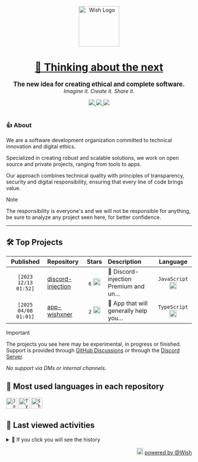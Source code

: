 <div align="center">
  <picture>
    <source srcset="https://cxn.vercel.app/imgs/logo/wish/wish-light.png" media="(prefers-color-scheme: dark)"/>
    <img src="https://cxn.vercel.app/imgs/logo/wish/wish-dark.png" alt="Wish Logo" height="110" loading="lazy" />
  </picture>

  <h1>
    <a href="https://github.com/wishware">
      💉 Thinking about the next
    </a>
  </h1>
</div>

<p align="center">
  <strong style="font-size: 1.2em;">The new idea for creating ethical and complete software.</strong><br/>
  <em>Imagine it. Create it. Share it.</em>
</p>

<div align="center">
  <a aria-label="Discord" href="https://discord.gg/A6Vu7gYE">
    <img src="https://img.shields.io/discord/903684797560397915?color=%23e3aef0&logo=discord&style=flat-square&logoColor=fff&label=Chat">
  </a>
  <a aria-label="Followers" href="https://github.com/orgs/wishware">
    <img src="https://img.shields.io/github/followers/wishware?color=%23e3aef0&logo=github&style=flat-square&logoColor=fff&label=Follow">
  </a>
  <a aria-label="Github Community" href="https://github.com/orgs/wishware/discussions">
    <img src="https://img.shields.io/badge/Community-Discussions-%23e3aef0?logo=github&style=flat-square&logoColor=fff">
  </a>
</div>
<br/>

### 👍 About

We are a software development organization committed to technical innovation and digital ethics.

Specialized in creating robust and scalable solutions, we work on open source and private projects, ranging from tools to apps. 

Our approach combines technical quality with principles of transparency, security and digital responsibility, ensuring that every line of code brings value.

> [!NOTE]  
> 
> The responsibility is everyone's and we will not be responsible for anything, be sure to analyze any project seen here, for better confidence. 

---

## 🛠 Top Projects

<!--repository:start-->
|            Published            | Repository                                                         |                                                                        Stars                                                                        | Description                            |                                                           Language                                                           |
| :-----------------------------: | :----------------------------------------------------------------- | :-------------------------------------------------------------------------------------------------------------------------------------------------: | :------------------------------------- | :--------------------------------------------------------------------------------------------------------------------------: |
| <code>[2023 12/13 01:52]</code> | [discord-injection](https://github.com/wishware/discord-injection) | <code>6</code> <img src="https://github.com/user-attachments/assets/320cf792-938e-491f-b54c-62b7c653ce31" alt="Star icon" height="20" width="20" /> | 💉 Discord-injection Premium and un... | <code>JavaScript</code> <img src="https://skillicons.dev/icons?i=javascript" alt="JavaScript icon" height="20" width="20" /> |
| <code>[2025 04/08 01:01]</code> | [app-wishxner](https://github.com/wishware/app-wishxner)           | <code>2</code> <img src="https://github.com/user-attachments/assets/320cf792-938e-491f-b54c-62b7c653ce31" alt="Star icon" height="20" width="20" /> | 📡 App that will generally help you... | <code>TypeScript</code> <img src="https://skillicons.dev/icons?i=typescript" alt="TypeScript icon" height="20" width="20" /> |
<!-- Last update: 2025-04-22T09:11:24.113Z -->
<!--repository:end-->

> [!IMPORTANT]  
>
> The projects you see here may be experimental, in progress or finished. 
> Support is provided through [GitHub Discussions](https://github.com/orgs/wishware/discussions/categories/general) or through the [Discord Server](https://discord.gg/A6Vu7gYE).
>
> *No support via DMs or internal channels.*  

## 📌 Most used languages in each repository

<!--languages:start-->
<code><img src="https://skillicons.dev/icons?i=javascript" alt="JavaScript icon" height="30" width="30" /></code>
<code><img src="https://skillicons.dev/icons?i=typescript" alt="TypeScript icon" height="30" width="30" /></code>
<code><img src="https://github.com/user-attachments/assets/76a9fd72-22ac-46f0-a3bd-d2a7dc1119f9" alt="Shell icon unknown" height="30" width="30" /></code>
<!-- Last update: 2025-04-22T09:11:24.793Z -->
<!--languages:end-->

## 📌 Last viewed activities

<!--activity:start-->
<details><summary>🎯 If you click you will see the history</summary>

`[2025 04/22 02:51]` 📝 Made `2` commits in [k4itrun/etc](https://github.com/k4itrun/etc)<br/>
`[2025 04/22 01:45]` 📂 Created branch [`main`](https://github.com/k4itrun/etc/tree/main) in [k4itrun/etc](https://github.com/k4itrun/etc)<br/>
`[2025 04/22 01:44]` ➕ Created repository [k4itrun/etc](https://github.com/k4itrun/etc)<br/>
`[2025 04/22 00:46]` 📝 Made `5` commits in [k4itrun/discord.js-token](https://github.com/k4itrun/discord.js-token)<br/>
`[2025 04/21 23:23]` 📝 Made `1` commit in [k4itrun/assets](https://github.com/k4itrun/assets)<br/>
`[2025 04/21 21:46]` 📝 Made `2` commits in [wishware/discord-injection](https://github.com/wishware/discord-injection)<br/>
`[2025 04/21 20:44]` 📝 Made `1` commit in [k4itrun/antilinks-bypasser](https://github.com/k4itrun/antilinks-bypasser)<br/>
`[2025 04/21 20:32]` 📝 Made `1` commit in [k4itrun/discord-antilinks-bypasser](https://github.com/k4itrun/discord-antilinks-bypasser)<br/>
`[2025 04/21 20:28]` 📝 Made `1` commit in [k4itrun/wick](https://github.com/k4itrun/wick)<br/>
`[2025 04/21 20:25]` 📝 Made `2` commits in [k4itrun/next-portfolio](https://github.com/k4itrun/next-portfolio)<br/>
`[2025 04/21 20:05]` 📝 Made `6` commits in [k4itrun/wish](https://github.com/k4itrun/wish)<br/>
`[2025 04/20 18:20]` 📝 Made `2` commits in [k4itrun/www.example.xyz](https://github.com/k4itrun/www.example.xyz)<br/>
`[2025 04/20 17:12]` 📝 Made `1` commit in [k4itrun/example.xyz](https://github.com/k4itrun/example.xyz)<br/>
`[2025 04/19 21:50]` 📝 Made `1` commit in [k4itrun/discord-antilinks-bypasser](https://github.com/k4itrun/discord-antilinks-bypasser)<br/>
`[2025 04/19 21:33]` 📝 Made `1` commit in [k4itrun/wick](https://github.com/k4itrun/wick)

</details>
<!-- Last update: 2025-04-22T09:11:24.374Z -->
<!--activity:end-->

<p align="right">
  <picture>
    <source srcset="https://cxn.vercel.app/imgs/logo/wish/wish-light.png" media="(prefers-color-scheme: dark)"/>
    <img src="https://cxn.vercel.app/imgs/logo/wish/wish-dark.png" alt="Wish Logo" width="18" loading="lazy"/>
  </picture>
  <a href="https://github.com/wishware">powered by @Wish</a>
</p>